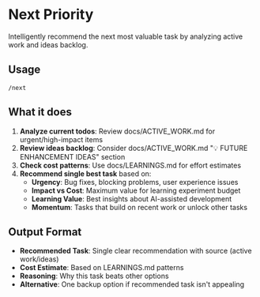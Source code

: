 # Next Priority

Intelligently recommend the next most valuable task by analyzing active work and ideas backlog.

## Usage
```
/next
```

## What it does
1. **Analyze current todos**: Review docs/ACTIVE_WORK.md for urgent/high-impact items
2. **Review ideas backlog**: Consider docs/ACTIVE_WORK.md "💡 FUTURE ENHANCEMENT IDEAS" section
3. **Check cost patterns**: Use docs/LEARNINGS.md for effort estimates
4. **Recommend single best task** based on:
   - **Urgency**: Bug fixes, blocking problems, user experience issues
   - **Impact vs Cost**: Maximum value for learning experiment budget  
   - **Learning Value**: Best insights about AI-assisted development
   - **Momentum**: Tasks that build on recent work or unlock other tasks

## Output Format
- **Recommended Task**: Single clear recommendation with source (active work/ideas)
- **Cost Estimate**: Based on LEARNINGS.md patterns
- **Reasoning**: Why this task beats other options
- **Alternative**: One backup option if recommended task isn't appealing